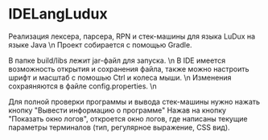 # IDELangLudux

Реализация лексера, парсера, RPN и стек-машины для языка LuDux на языке Java \n
Проект собирается с помощью Gradle.

В папке build/libs лежит jar-файл для запуска. \n
В IDE имеется возможность открытия и сохранения файла, также можно настроить шрифт и масштаб с помошью Ctrl и колеса мыши. \n
Изменения сохраяняются в файле config.properties. \n

Для полной проверки программы и вывода стек-машины нужно нажать кнопку "Вывести информацию о программе"
Нажав на кнопку "Показать окно логов", откроется окно логов, где написаны текущие параметры терминалов 
(тип, регулярное выражение, СSS вид).
